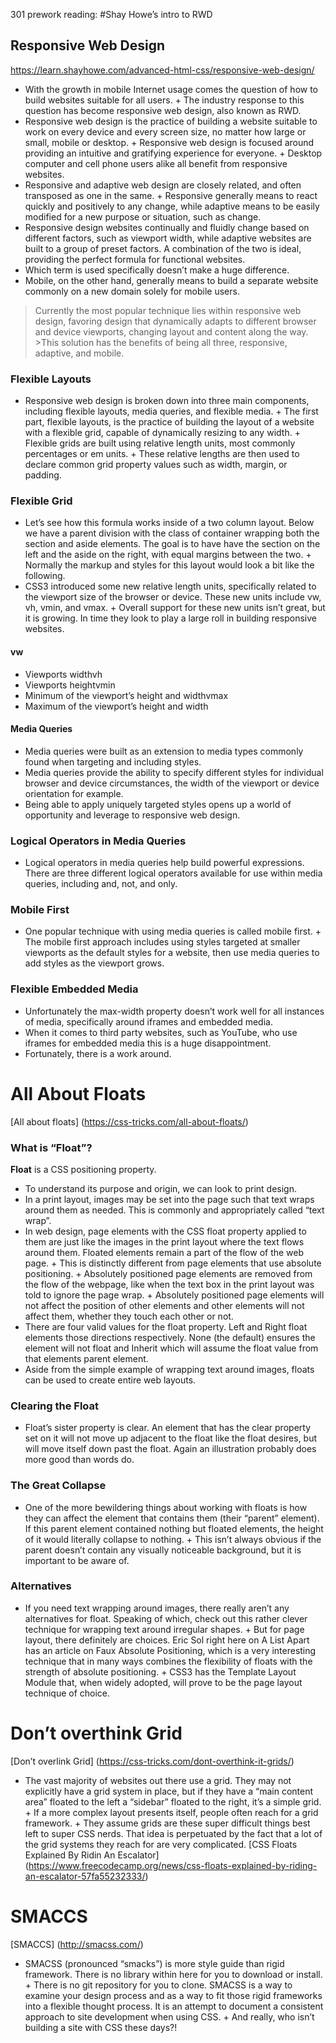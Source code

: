 301 prework reading:
#Shay Howe’s intro to RWD
## Responsive Web Design
 https://learn.shayhowe.com/advanced-html-css/responsive-web-design/
+ With the growth in mobile Internet usage comes the question of how to build websites suitable for all users. + The industry response to this question has become responsive web design, also known as RWD.
+ Responsive web design is the practice of building a website suitable to work on every device and every screen size, no matter how large or small, mobile or desktop. + Responsive web design is focused around providing an intuitive and gratifying experience for everyone. + Desktop computer and cell phone users alike all benefit from responsive websites.
+ Responsive and adaptive web design are closely related, and often transposed as one in the same. + Responsive generally means to react quickly and positively to any change, while adaptive means to be easily modified for a new purpose or situation, such as change. 
+ Responsive design websites continually and fluidly change based on different factors, such as viewport width, while adaptive websites are built to a group of preset factors. A combination of the two is ideal, providing the perfect formula for functional websites. 
+ Which term is used specifically doesn’t make a huge difference.
+ Mobile, on the other hand, generally means to build a separate website commonly on a new domain solely for mobile users.
> Currently the most popular technique lies within responsive web design, favoring design that dynamically adapts to different browser and device viewports, changing layout and content along the way. >This solution has the benefits of being all three, responsive, adaptive, and mobile.
### Flexible Layouts
+ Responsive web design is broken down into three main components, including flexible layouts, media queries, and flexible media. + The first part, flexible layouts, is the practice of building the layout of a website with a flexible grid, capable of dynamically resizing to any width. + Flexible grids are built using relative length units, most commonly percentages or em units. + These relative lengths are then used to declare common grid property values such as width, margin, or padding.
### Flexible Grid
+ Let’s see how this formula works inside of a two column layout. Below we have a parent division with the class of container wrapping both the section and aside elements. The goal is to have have the section on the left and the aside on the right, with equal margins between the two. + Normally the markup and styles for this layout would look a bit like the following.
+ CSS3 introduced some new relative length units, specifically related to the viewport size of the browser or device. These new units include vw, vh, vmin, and vmax. + Overall support for these new units isn’t great, but it is growing. In time they look to play a large roll in building responsive websites.

#### vw
+ Viewports widthvh
+ Viewports heightvmin
+ Minimum of the viewport’s height and widthvmax
+ Maximum of the viewport’s height and width

#### Media Queries
+ Media queries were built as an extension to media types commonly found when targeting and including styles. 
+ Media queries provide the ability to specify different styles for individual browser and device circumstances, the width of the viewport or device orientation for example. 
+ Being able to apply uniquely targeted styles opens up a world of opportunity and leverage to responsive web design.
### Logical Operators in Media Queries
+ Logical operators in media queries help build powerful expressions. There are three different logical operators available for use within media queries, including and, not, and only.

### Mobile First
+ One popular technique with using media queries is called mobile first. + The mobile first approach includes using styles targeted at smaller viewports as the default styles for a website, then use media queries to add styles as the viewport grows.
### Flexible Embedded Media
+ Unfortunately the max-width property doesn’t work well for all instances of media, specifically around iframes and embedded media. 
+ When it comes to third party websites, such as YouTube, who use iframes for embedded media this is a huge disappointment. 
+ Fortunately, there is a work around.

# All About Floats
[All about floats] (https://css-tricks.com/all-about-floats/)
### What is “Float”?
**Float** is a CSS positioning property. 
+ To understand its purpose and origin, we can look to print design. 
+ In a print layout, images may be set into the page such that text wraps around them as needed. This is commonly and appropriately called “text wrap”. 
+ In web design, page elements with the CSS float property applied to them are just like the images in the print layout where the text flows around them. Floated elements remain a part of the flow of the web page. + This is distinctly different from page elements that use absolute positioning. + Absolutely positioned page elements are removed from the flow of the webpage, like when the text box in the print layout was told to ignore the page wrap. + Absolutely positioned page elements will not affect the position of other elements and other elements will not affect them, whether they touch each other or not.
+ There are four valid values for the float property. Left and Right float elements those directions respectively. None (the default) ensures the element will not float and Inherit which will assume the float value from that elements parent element.
+ Aside from the simple example of wrapping text around images, floats can be used to create entire web layouts.
### Clearing the Float
+ Float’s sister property is clear. An element that has the clear property set on it will not move up adjacent to the float like the float desires, but will move itself down past the float. Again an illustration probably does more good than words do.
### The Great Collapse
+ One of the more bewildering things about working with floats is how they can affect the element that contains them (their “parent” element). If this parent element contained nothing but floated elements, the height of it would literally collapse to nothing. + This isn’t always obvious if the parent doesn’t contain any visually noticeable background, but it is important to be aware of.
### Alternatives
+ If you need text wrapping around images, there really aren’t any alternatives for float. Speaking of which, check out this rather clever technique for wrapping text around irregular shapes. + But for page layout, there definitely are choices. Eric Sol right here on A List Apart has an article on Faux Absolute Positioning, which is a very interesting technique that in many ways combines the flexibility of floats with the strength of absolute positioning. + CSS3 has the Template Layout Module that, when widely adopted, will prove to be the page layout technique of choice.
# Don’t overthink Grid
[Don’t overlink Grid] (https://css-tricks.com/dont-overthink-it-grids/)
+ The vast majority of websites out there use a grid. They may not explicitly have a grid system in place, but if they have a “main content area” floated to the left a “sidebar” floated to the right, it’s a simple grid. + If a more complex layout presents itself, people often reach for a grid framework. + They assume grids are these super difficult things best left to super CSS nerds. That idea is perpetuated by the fact that a lot of the grid systems they reach for are very complicated.
 [CSS Floats Explained By Ridin An Escalator] (https://www.freecodecamp.org/news/css-floats-explained-by-riding-an-escalator-57fa55232333/)
# SMACCS
[SMACCS] (http://smacss.com/)
+ SMACSS (pronounced “smacks”) is more style guide than rigid framework. There is no library within here for you to download or install. + There is no git repository for you to clone. SMACSS is a way to examine your design process and as a way to fit those rigid frameworks into a flexible thought process. It is an attempt to document a consistent approach to site development when using CSS. + And really, who isn’t building a site with CSS these days?!
